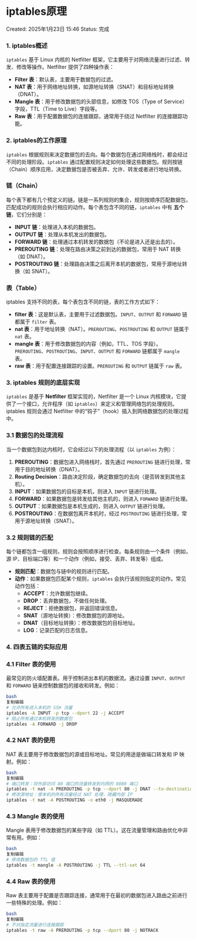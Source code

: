 # iptables原理

Created: 2025年1月23日 15:46
Status: 完成

### 1. **iptables概述**

`iptables` 基于 Linux 内核的 Netfilter 框架，它主要用于对网络流量进行过滤、转发、修改等操作。Netfilter 提供了四种操作表：

- **Filter 表**：默认表，主要用于数据包的过滤。
- **NAT 表**：用于网络地址转换，如源地址转换（SNAT）和目标地址转换（DNAT）。
- **Mangle 表**：用于修改数据包的头部信息，如修改 TOS（Type of Service）字段，TTL（Time to Live）字段等。
- **Raw 表**：用于配置数据包的连接跟踪，通常用于绕过 Netfilter 的连接跟踪功能。

### 2. **iptables的工作原理**

`iptables` 根据规则来决定数据包的去向。每个数据包在通过网络栈时，都会经过不同的处理阶段。`iptables` 通过配置规则决定如何处理这些数据包。规则按链（Chain）顺序应用，决定数据包是否被丢弃、允许、转发或者进行地址转换。

### **链（Chain）**

每个表下都有几个预定义的链。链是一系列规则的集合，规则按顺序匹配数据包，匹配成功的规则会执行相应的动作。每个表包含不同的链，`iptables` 中有 **五个链**，它们分别是：

- **INPUT 链**：处理进入本机的数据包。
- **OUTPUT 链**：处理从本机发出的数据包。
- **FORWARD 链**：处理通过本机转发的数据包（不论是进入还是出去的）。
- **PREROUTING 链**：处理在路由决策之前到达的数据包，常用于 NAT 转换（如 DNAT）。
- **POSTROUTING 链**：处理路由决策之后离开本机的数据包，常用于源地址转换（如 SNAT）。

### **表（Table）**

iptables 支持不同的表，每个表包含不同的链，表的工作方式如下：

- **filter 表**：这是默认表，主要用于过滤数据包。`INPUT`、`OUTPUT` 和 `FORWARD` 链都属于 `filter` 表。
- **nat 表**：用于地址转换（NAT）。`PREROUTING`、`POSTROUTING` 和 `OUTPUT` 链属于 `nat` 表。
- **mangle 表**：用于修改数据包的内容（例如，TTL、TOS 字段）。`PREROUTING`、`POSTROUTING`、`INPUT`、`OUTPUT` 和 `FORWARD` 链都属于 `mangle` 表。
- **raw 表**：用于配置连接跟踪的设置。`PREROUTING` 和 `OUTPUT` 链属于 `raw` 表。

### 3. **iptables 规则的底层实现**

`iptables` 是基于 **Netfilter** 框架实现的，Netfilter 是一个 Linux 内核模块，它提供了一个接口，允许程序（如 `iptables`）来定义和管理网络包的处理规则。iptables 规则会通过 Netfilter 中的“钩子”（hook）插入到网络数据包的处理过程中。

### 3.1 **数据包的处理流程**

当一个数据包到达内核时，它会经过以下的处理流程（以 `iptables` 为例）：

1. **PREROUTING**：数据包进入网络栈时，首先通过 `PREROUTING` 链进行处理，常用于目的地址转换（DNAT）。
2. **Routing Decision**：路由决定阶段，确定数据包的去向（是否转发到其他主机）。
3. **INPUT**：如果数据包的目标是本机，则进入 `INPUT` 链进行处理。
4. **FORWARD**：如果数据包是转发给其他主机的，则进入 `FORWARD` 链进行处理。
5. **OUTPUT**：如果数据包是本机生成的，则进入 `OUTPUT` 链进行处理。
6. **POSTROUTING**：在数据包离开本机时，经过 `POSTROUTING` 链进行处理，常用于源地址转换（SNAT）。

### 3.2 **规则链的匹配**

每个链都包含一组规则，规则会按照顺序进行检查。每条规则由一个条件（例如，源 IP、目标端口等）和一个动作（例如，接受、丢弃、转发等）组成。

- **规则匹配**：数据包与链中的规则进行匹配。
- **动作**：如果数据包匹配某个规则，`iptables` 会执行该规则指定的动作。常见动作包括：
    - **ACCEPT**：允许数据包继续。
    - **DROP**：丢弃数据包，不做任何处理。
    - **REJECT**：拒绝数据包，并返回错误信息。
    - **SNAT**（源地址转换）：修改数据包的源地址。
    - **DNAT**（目标地址转换）：修改数据包的目标地址。
    - **LOG**：记录匹配的日志信息。

### 4. **四表五链的实际应用**

### 4.1 **Filter 表的使用**

最常见的防火墙配置表。用于控制进出本机的数据流。通过设置 `INPUT`、`OUTPUT` 和 `FORWARD` 链来控制数据包的接收和转发。例如：

```bash
bash
复制编辑
# 允许所有进入本机的 SSH 流量
iptables -A INPUT -p tcp --dport 22 -j ACCEPT
# 阻止所有通过本机转发的数据包
iptables -A FORWARD -j DROP

```

### 4.2 **NAT 表的使用**

NAT 表主要用于修改数据包的源或目标地址。常见的用途是做端口转发和 IP 映射。例如：

```bash
bash
复制编辑
# 端口转发：将外部访问 80 端口的流量转发到内网的 8080 端口
iptables -t nat -A PREROUTING -p tcp --dport 80 -j DNAT --to-destination 192.168.1.100:8080
# 修改源地址：使本机的所有流量经过 NAT 处理，隐藏内部 IP
iptables -t nat -A POSTROUTING -o eth0 -j MASQUERADE

```

### 4.3 **Mangle 表的使用**

Mangle 表用于修改数据包的某些字段（如 TTL）。这在流量管理和路由优化中非常有用。例如：

```bash
bash
复制编辑
# 修改数据包的 TTL 值
iptables -t mangle -A POSTROUTING -j TTL --ttl-set 64

```

### 4.4 **Raw 表的使用**

Raw 表主要用于配置是否跟踪连接，通常用于在最初的数据包进入路由之前进行一些特殊的处理。例如：

```bash
bash
复制编辑
# 不对指定流量进行连接跟踪
iptables -t raw -A PREROUTING -p tcp --dport 80 -j NOTRACK

```